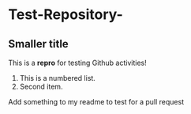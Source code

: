 # Test-Repository-
## Smaller title
This is a **repro** for testing Github activities!

1. This is a numbered list.
2. Second item. 

Add something to my readme to test for a pull request
